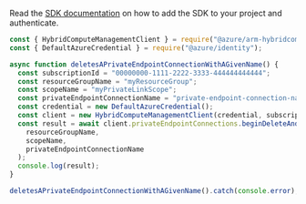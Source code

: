 Read the [SDK documentation](https://github.com/Azure/azure-sdk-for-js/blob/%40azure%2Farm-hybridcompute_3.1.0-beta.1/sdk/hybridcompute/arm-hybridcompute/README.md) on how to add the SDK to your project and authenticate.

```javascript
const { HybridComputeManagementClient } = require("@azure/arm-hybridcompute");
const { DefaultAzureCredential } = require("@azure/identity");

async function deletesAPrivateEndpointConnectionWithAGivenName() {
  const subscriptionId = "00000000-1111-2222-3333-444444444444";
  const resourceGroupName = "myResourceGroup";
  const scopeName = "myPrivateLinkScope";
  const privateEndpointConnectionName = "private-endpoint-connection-name";
  const credential = new DefaultAzureCredential();
  const client = new HybridComputeManagementClient(credential, subscriptionId);
  const result = await client.privateEndpointConnections.beginDeleteAndWait(
    resourceGroupName,
    scopeName,
    privateEndpointConnectionName
  );
  console.log(result);
}

deletesAPrivateEndpointConnectionWithAGivenName().catch(console.error);
```
